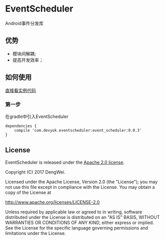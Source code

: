# EventScheduler
Android事件分发库


## 优势 ##

- 模块间解耦;
- 提高开发效率；

## 如何使用 ##
[直接看实例代码](https://github.com/devyok/EventScheduler/tree/master/event_scheduler_sample)

### 第一步 ###
在gradle中引入EventScheduler

	dependencies {
    	compile 'com.devyok.eventscheduler:event_scheduler:0.0.3'
	}


## License ##
EventScheduler is released under the [Apache 2.0 license](https://github.com/devyok/EventScheduler/blob/master/LICENSE).

Copyright (C) 2017 DengWei.

Licensed under the Apache License, Version 2.0 (the "License");
you may not use this file except in compliance with the License.
You may obtain a copy of the License at

  http://www.apache.org/licenses/LICENSE-2.0

Unless required by applicable law or agreed to in writing, software
distributed under the License is distributed on an "AS IS" BASIS,
WITHOUT WARRANTIES OR CONDITIONS OF ANY KIND, either express or implied.
See the License for the specific language governing permissions and
limitations under the License.